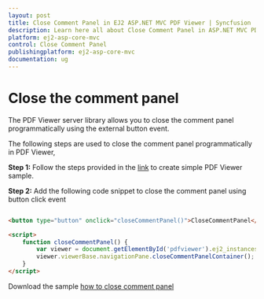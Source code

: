 ```yaml
---
layout: post
title: Close Comment Panel in EJ2 ASP.NET MVC PDF Viewer | Syncfusion
description: Learn here all about Close Comment Panel in ASP.NET MVC PDF Viewer component of Syncfusion Essential JS 2 and more.
platform: ej2-asp-core-mvc
control: Close Comment Panel
publishingplatform: ej2-asp-core-mvc
documentation: ug
---
```



# Close the comment panel

The PDF Viewer server library allows you to close the comment panel programmatically using the external button event.

The following steps are used to close the comment panel programmatically in PDF Viewer,

**Step 1:** Follow the steps provided in the [link](https://ej2.syncfusion.com/aspnetmvc/documentation/pdfviewer/getting-started/) to create simple PDF Viewer sample.

**Step 2:** Add the following code snippet to close the comment panel using button click event

```html

<button type="button" onclick="closeCommentPanel()">CloseCommentPanel</button>

<script>
    function closeCommentPanel() {
        var viewer = document.getElementById('pdfviewer').ej2_instances[0];
        viewer.viewerBase.navigationPane.closeCommentPanelContainer();
    }
</script>

```

Download the sample [how to close comment panel](https://www.syncfusion.com/downloads/support/directtrac/general/ze/MVC_SAMPLE1299715828)